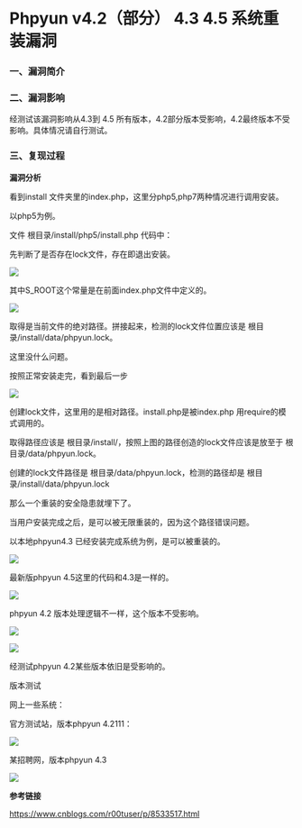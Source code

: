 # Phpyun v4.2（部分） 4.3 4.5 系统重装漏洞

### 一、漏洞简介

### 二、漏洞影响

经测试该漏洞影响从4.3到 4.5 所有版本，4.2部分版本受影响，4.2最终版本不受影响。具体情况请自行测试。

### 三、复现过程

**漏洞分析**

看到install 文件夹里的index.php，这里分php5,php7两种情况进行调用安装。

以php5为例。

文件 根目录/install/php5/install.php 代码中：

先判断了是否存在lock文件，存在即退出安装。

![](images/15893364306619.png)


其中S_ROOT这个常量是在前面index.php文件中定义的。

![](images/15893364373214.png)


取得是当前文件的绝对路径。拼接起来，检测的lock文件位置应该是 根目录/install/data/phpyun.lock。

这里没什么问题。

按照正常安装走完，看到最后一步

![](images/15893364432163.png)


创建lock文件，这里用的是相对路径。install.php是被index.php 用require的模式调用的。

取得路径应该是 根目录/install/，按照上图的路径创造的lock文件应该是放至于 根目录/data/phpyun.lock。

创建的lock文件路径是 根目录/data/phpyun.lock，检测的路径却是 根目录/install/data/phpyun.lock

那么一个重装的安全隐患就埋下了。

当用户安装完成之后，是可以被无限重装的，因为这个路径错误问题。

以本地phpyun4.3 已经安装完成系统为例，是可以被重装的。

![](images/15893364506580.png)


最新版phpyun 4.5这里的代码和4.3是一样的。

![](images/15893364583835.png)


phpyun 4.2 版本处理逻辑不一样，这个版本不受影响。

![](images/15893364646514.png)


![](images/15893364681081.png)


经测试phpyun 4.2某些版本依旧是受影响的。

版本测试

网上一些系统：

官方测试站，版本phpyun 4.2111：

![](images/15893364756946.png)


某招聘网，版本phpyun 4.3

![](images/15893364818384.png)


**参考链接**

https://www.cnblogs.com/r00tuser/p/8533517.html
